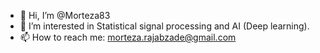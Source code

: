 - 👋 Hi, I’m @Morteza83
- 👀 I’m interested in Statistical signal processing and AI (Deep learning). 
- 📫 How to reach me: 
morteza.rajabzade@gmail.com
